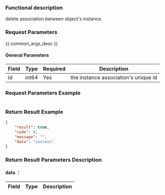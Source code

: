 ### Functional description

delete association between object's instance.

### Request Parameters

{{ common_args_desc }}

#### General Parameters
| Field                 |  Type      | Required	   |  Description          |
|----------------------|------------|--------|-----------------------------|
| id           | int64     | Yes    | the instance association's unique id             |

### Request Parameters Example

``` json

```

### Return Result Example

```json
{
    "result": true,
    "code": 0,
    "message": "",
    "data": "success"
}

```

### Return Result Parameters Description

#### data ：

| Field       | Type     | Description         |
|------------|----------|--------------|


